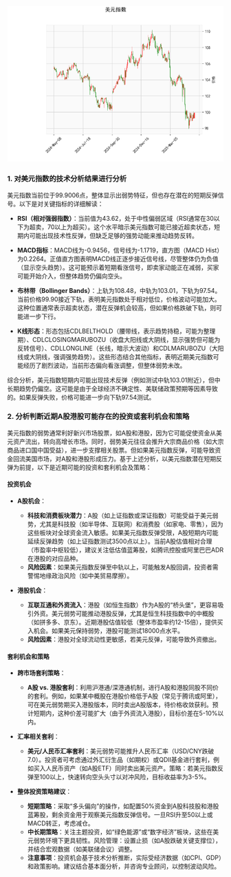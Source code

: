 ![图](USDX.png)

### 1. 对美元指数的技术分析结果进行分析

美元指数当前位于99.9006点，整体显示出弱势特征，但也存在潜在的短期反弹信号。以下是对关键指标的详细解读：

- **RSI（相对强弱指数）**：当前值为43.62，处于中性偏弱区域（RSI通常在30以下为超卖，70以上为超买）。这个水平暗示美元指数可能已接近超卖状态，短期内可能出现技术性反弹，但缺乏足够的强势动能来推动趋势反转。

- **MACD指标**：MACD线为-0.9456，信号线为-1.1719，直方图（MACD Hist）为0.2264。正值直方图表明MACD线正逐步接近信号线，尽管整体仍为负值（显示空头趋势）。这可能预示着短期看涨信号，即卖家动能正在减弱，买家可能开始介入，但整体趋势仍偏向空头。

- **布林带（Bollinger Bands）**：上轨为108.48，中轨为103.01，下轨为97.54。当前价格99.90接近下轨，表明美元指数处于相对低位，价格波动可能加大。这种位置通常表示超卖状态，潜在反弹机会较高，但如果价格跌破下轨，则可能进一步下行。

- **K线形态**：形态包括CDLBELTHOLD（腰带线，表示趋势持稳，可能为整理期）、CDLCLOSINGMARUBOZU（收盘大阳线或大阴线，显示强势但可能为反转信号）、CDLLONGLINE（长线，暗示大波动）和CDLMARUBOZU（大阳线或大阴线，强调强势趋势）。这些形态结合其他指标，表明近期美元指数可能经历了剧烈波动，当前形态偏向看涨调整，但整体弱势未改。

综合分析，美元指数短期内可能出现技术反弹（例如测试中轨103.01附近），但中长期趋势仍偏空。这可能是由于全球经济不确定性、美联储政策预期等因素导致的。如果反弹失败，价格可能进一步向下轨97.54测试。

### 2. 分析判断近期A股港股可能存在的投资或套利机会和策略

美元指数的弱势通常利好新兴市场股票，如A股和港股，因为它可能促使资金从美元资产流出，转向高增长市场。同时，弱势美元往往会推升大宗商品价格（如大宗商品进口国中国受益），进一步支撑相关股票。但如果美元指数反弹，可能导致资金回流美国市场，对A股和港股形成压力。基于上述分析，以美元指数潜在短期反弹为前提，以下是近期可能的投资和套利机会及策略：

#### 投资机会
- **A股机会**：
  - **科技和消费板块潜力**：A股（如上证指数或深证指数）可能受益于美元弱势，尤其是科技股（如半导体、互联网）和消费股（如家电、零售），因为这些板块对全球资金流入敏感。如果美元指数反弹受限，A股短期内可能延续反弹趋势（如上证指数测试3500点以上）。当前A股估值相对合理（市盈率中枢较低），建议关注低估值蓝筹股，如腾讯控股或阿里巴巴ADR在港股的对应品种。
  - **风险因素**：如果美元指数反弹至中轨以上，可能触发A股回调，投资者需警惕地缘政治风险（如中美贸易摩擦）。

- **港股机会**：
  - **互联互通和外资流入**：港股（如恒生指数）作为A股的“桥头堡”，更容易吸引外资。美元弱势可能推动港股反弹，尤其是恒生科技指数中的中概股（如拼多多、京东）。近期港股估值较低（整体市盈率约12-15倍），提供买入机会。如果美元保持弱势，港股可能测试18000点水平。
  - **风险因素**：港股对全球流动性更敏感，若美元反弹，可能导致外资撤出。

#### 套利机会和策略
- **跨市场套利策略**：
  - **A股 vs. 港股套利**：利用沪港通/深港通机制，进行A股和港股同股不同价的套利。例如，如果某中概股在港股价格低于A股（常见于腾讯或阿里），可在美元弱势期买入港股版本，同时卖出A股版本，待价格收敛获利。预计短期内，这种价差可能扩大（由于外资流入港股），目标价差在5-10%以内。
  
- **汇率相关套利**：
  - **美元/人民币汇率套利**：美元弱势可能推升人民币汇率（USD/CNY跌破7.0）。投资者可考虑通过外汇衍生品（如期权）或QDII基金进行套利，例如买入人民币资产（如A股ETF）同时卖出美元资产。策略：若美元指数反弹至100以上，快速转向空头头寸以对冲风险，目标收益率为3-5%。

- **整体投资策略建议**：
  - **短期策略**：采取“多头偏向”的操作，如配置50%资金到A股科技股和港股蓝筹股，剩余资金用于观察美元指数反弹信号。一旦RSI升至50以上或MACD转正，考虑减仓。
  - **中长期策略**：关注主题投资，如“绿色能源”或“数字经济”板块，这些在美元弱势环境下更具韧性。风险管理：设置止损（如A股跌破关键支撑位），并结合宏观数据（如美联储会议）调整。
  - **注意事项**：投资机会基于技术分析推断，实际受经济数据（如CPI、GDP）和政策影响。建议结合基本面分析，并咨询专业顾问，以控制波动风险。